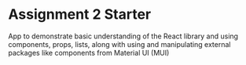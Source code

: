 # Assignment 2 Starter

App to demonstrate basic understanding of the React library and using components, props, lists, along with using and manipulating external packages like components from Material UI (MUI)
